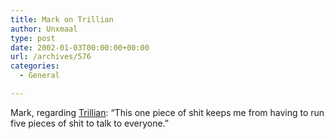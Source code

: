 ```yaml
---
title: Mark on Trillian
author: Unxmaal
type: post
date: 2002-01-03T00:00:00+00:00
url: /archives/576
categories:
  - General

---
```

Mark, regarding [Trillian][1]: &#8220;This one piece of shit keeps me from having to run five pieces of shit to talk to everyone.&#8221;

 [1]: http://trillian.cc